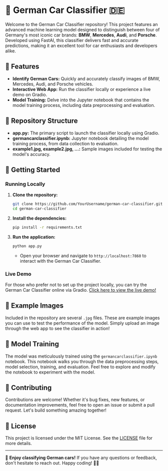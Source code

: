 # 🚗 German Car Classifier 🇩🇪

Welcome to the German Car Classifier repository! This project features an advanced machine learning model designed to distinguish between four of Germany's most iconic car brands: **BMW**, **Mercedes**, **Audi**, and **Porsche**. Developed using FastAI, this classifier delivers fast and accurate predictions, making it an excellent tool for car enthusiasts and developers alike.

## 🌟 Features

- **Identify German Cars:** Quickly and accurately classify images of BMW, Mercedes, Audi, and Porsche vehicles.
- **Interactive Web App:** Run the classifier locally or experience a live demo on Gradio.
- **Model Training:** Delve into the Jupyter notebook that contains the model training process, including data preprocessing and evaluation.

## 📂 Repository Structure

- **app.py:** The primary script to launch the classifier locally using Gradio.
- **germancarclassifier.ipynb:** Jupyter notebook detailing the model training process, from data collection to evaluation.
- **example1.jpg, example2.jpg, ...:** Sample images included for testing the model's accuracy.

## 🚀 Getting Started

### Running Locally

1. **Clone the repository:**

    ```bash
    git clone https://github.com/YourUsername/german-car-classifier.git
    cd german-car-classifier
    ```

2. **Install the dependencies:**

    ```bash
    pip install -r requirements.txt
    ```

3. **Run the application:**

    ```bash
    python app.py
    ```

    - Open your browser and navigate to `http://localhost:7860` to interact with the German Car Classifier.

### Live Demo

For those who prefer not to set up the project locally, you can try the German Car Classifier online via Gradio. [Click here to view the live demo!](#)

## 📸 Example Images

Included in the repository are several `.jpg` files. These are example images you can use to test the performance of the model. Simply upload an image through the web app to see the classifier in action!

## 📓 Model Training

The model was meticulously trained using the `germancarclassifier.ipynb` notebook. This notebook walks you through the data preprocessing steps, model selection, training, and evaluation. Feel free to explore and modify the notebook to experiment with the model.

## 🤝 Contributing

Contributions are welcome! Whether it's bug fixes, new features, or documentation improvements, feel free to open an issue or submit a pull request. Let's build something amazing together!

## 📜 License

This project is licensed under the MIT License. See the [LICENSE](LICENSE) file for more details.

---

🎉 **Enjoy classifying German cars!** If you have any questions or feedback, don't hesitate to reach out. Happy coding! 🚗✨
